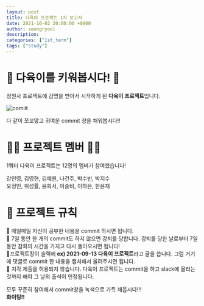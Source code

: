 ```yaml
---
layout: post
title: 다육이 프로젝트 1차 보고서
date: 2021-10-02 20:00:00 +0900
author: seongryool
description:
categories: ["1st_term"]
tags: ["study"]
---
```


# 🌵 다육이를 키워봅시다! 🌵

정원사 프로젝트에 감명을 받아서 시작하게 된 **다육이 프로젝트**입니다.

![comiit](https://user-images.githubusercontent.com/66999675/135754668-246302c1-b7b7-4047-a193-6f28ad0a744f.png)

다 같이 쪼꼬맣고 귀여운 commit 창을 채워봅시다!!

# 👩‍💻 프로젝트 멤버 👨‍💻

1쿼터 다육이 프로젝트는 12명의 멤버가 참여했습니다!

강인영, 김영현, 김예원, 나건주, 박수빈, 박지수   
오정인, 위성률, 윤희서, 이슬비, 이하은, 한윤재

# 🎇 프로젝트 규칙

📝 매일매일 자신이 공부한 내용을 commit 하시면 됩니다.  
📝 7일 동안 한 개의 commit도 하지 않으면 강퇴를 당합니다. 강퇴를 당한 날로부터 7일 동안 참회의 시간을 가지고 다시 돌아오시면 됩니다!  
📝프로젝트장이 슬랙에 **ex) 2021-09-13 다육이 프로젝트**라고 글을 씁니다. 그럼 거기에 댓글로 commit 한 내용을 캡처해서 올려주시면 됩니다.  
📝 지각 제출을 허용되지 않습니다. 다육이 프로젝트는 commit을 하고 slack에 올리는 것까지 해야 그 날의 출석이 인정됩니다.

모두 꾸준히 참여해서 commit창을 녹색으로 가득 채웁시다!!!  
**화이팅!!**
